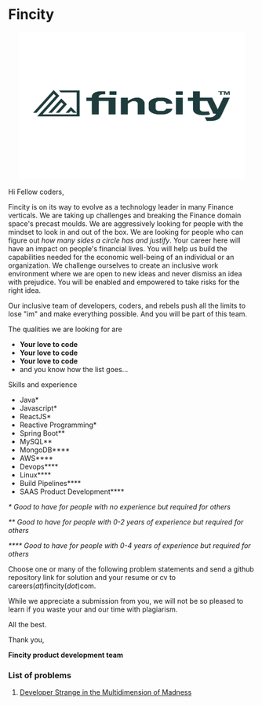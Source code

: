 # Fincity

<p align="center">
  <img width="460" height="300" src="logo.svg">
</p>
Hi Fellow coders,

Fincity is on its way to evolve as a technology leader in many Finance verticals. We are taking up challenges and breaking the Finance domain space's precast moulds. We are aggressively looking for people with the mindset to look in and out of the box. We are looking for people who can figure out _how many sides a circle has and justify_. Your career here will have an impact on people's financial lives. You will help us build the capabilities needed for the economic well-being of an individual or an organization. We challenge ourselves to create an inclusive work environment where we are open to new ideas and never dismiss an idea with prejudice. You will be enabled and empowered to take risks for the right idea.

Our inclusive team of developers, coders, and rebels push all the limits to lose "im" and make everything possible. And you will be part of this team.

The qualities we are looking for are

- **Your love to code**
- **Your love to code**
- **Your love to code**
- and you know how the list goes...

Skills and experience

- Java\*
- Javascript\*
- ReactJS\*
- Reactive Programming\*
- Spring Boot\*\*
- MySQL\*\*
- MongoDB\*\*\*\*
- AWS\*\*\*\*
- Devops\*\*\*\*
- Linux\*\*\*\*
- Build Pipelines\*\*\*\*
- SAAS Product Development\*\*\*\*

_\* Good to have for people with no experience but required for others_

_\*\* Good to have for people with 0-2 years of experience but required for others_

_\*\*\*\* Good to have for people with 0-4 years of experience but required for others_

Choose one or many of the following problem statements and send a github repository link for solution and your resume or cv to careers(_at_)fincity(_dot_)com.

While we appreciate a submission from you, we will not be so pleased to learn if you waste your and our time with plagiarism.

All the best.

Thank you,

**Fincity product development team**

### List of problems

1. [Developer Strange in the Multidimension of Madness](multidimension.md)
